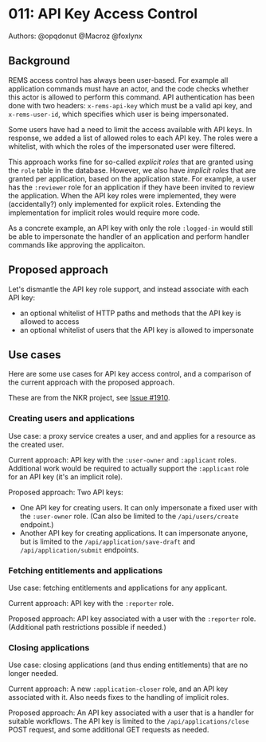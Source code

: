 # 011: API Key Access Control

Authors: @opqdonut @Macroz @foxlynx

## Background

REMS access control has always been user-based. For example all
application commands must have an actor, and the code checks whether
this actor is allowed to perform this command. API authentication has
been done with two headers: `x-rems-api-key` which must be a valid api
key, and `x-rems-user-id`, which specifies which user is being
impersonated.

Some users have had a need to limit the access available with API
keys. In response, we added a list of allowed roles to each API key.
The roles were a whitelist, with which the roles of the impersonated
user were filtered.

This approach works fine for so-called _explicit roles_ that are
granted using the `role` table in the database. However, we also have
_implicit roles_ that are granted per application, based on the
application state. For example, a user has the `:reviewer` role for an
application if they have been invited to review the application. When
the API key roles were implemented, they were (accidentally?) only
implemented for explicit roles. Extending the implementation for
implicit roles would require more code.

As a concrete example, an API key with only the role `:logged-in`
would still be able to impersonate the handler of an application and
perform handler commands like approving the applicaiton.

## Proposed approach

Let's dismantle the API key role support, and instead associate with
each API key:

- an optional whitelist of HTTP paths and methods that the API key is allowed to access
- an optional whitelist of users that the API key is allowed to impersonate

## Use cases

Here are some use cases for API key access control, and a comparison
of the current approach with the proposed approach.

These are from the NKR project, see
[Issue #1910](https://github.com/CSCfi/rems/issues/1910).

### Creating users and applications

Use case: a proxy service creates a user, and and applies for a
resource as the created user.

Current approach: API key with the `:user-owner` and `:applicant`
roles. Additional work would be required to actually support the
`:applicant` role for an API key (it's an implicit role).

Proposed approach: Two API keys:

- One API key for creating users. It can only impersonate a fixed user
  with the `:user-owner` role. (Can also be limited to the
  `/api/users/create` endpoint.)
- Another API key for creating applications. It can impersonate
  anyone, but is limited to the `/api/application/save-draft` and
  `/api/application/submit` endpoints.

### Fetching entitlements and applications

Use case: fetching entitlements and applications for any applicant.

Current approach: API key with the `:reporter` role.

Proposed approach: API key associated with a user with the `:reporter`
role. (Additional path restrictions possible if needed.)

### Closing applications

Use case: closing applications (and thus ending entitlements) that are no longer needed.

Current approach: A new `:application-closer` role, and an API key
associated with it. Also needs fixes to the handling of implicit
roles.

Proposed approach: An API key associated with a user that is a handler
for suitable workflows. The API key is limited to the
`/api/applications/close` POST request, and some additional GET
requests as needed.

